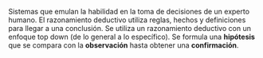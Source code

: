 Sistemas que emulan la habilidad en la toma de decisiones de un experto humano. El razonamiento deductivo utiliza reglas, hechos y definiciones para llegar a una conclusión.
Se utiliza un razonamiento deductivo con un enfoque top down (de lo general a lo específico). Se formula una **hipótesis** que se compara con la **observación** hasta obtener una **confirmación**.